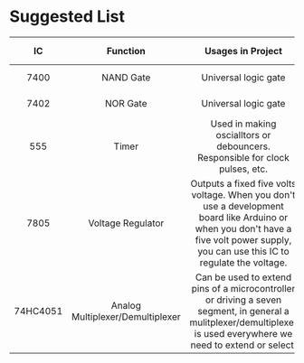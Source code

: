 # Suggested List 

| IC   | Function        |Usages in Project| Suggested Qty | Datasheet |
|:----:|:---------------:|:---------------:|:-------------:|:---------:|
| 7400 | NAND Gate       | Universal logic gate| More than 5 | [link](http://www.ti.com/lit/ds/symlink/sn7400.pdf)|
|7402  | NOR Gate        | Universal logic gate| More than 5 | [link](http://web.mit.edu/6.131/www/document/7402.pdf) |
| 555  | Timer           | Used in making oscialltors or debouncers. Responsible for clock pulses, etc. | More than 5 | [link](http://www.ti.com/lit/ds/symlink/lm555.pdf)|
| 7805 | Voltage Regulator | Outputs a fixed five volts voltage. When you don't use a development board like Arduino or when you don't have a five volt power supply, you can use this IC to regulate the voltage. | 2 or 3 | [link](https://www.sparkfun.com/datasheets/Components/LM7805.pdf)|
|74HC4051 | Analog Multiplexer/Demultiplexer | Can be used to extend pins of a microcontroller or driving a seven segment, in general a mulitplexer/demultiplexer is used everywhere we need to extend or select. | 5 | [link](http://assets.nexperia.com/documents/data-sheet/74HC_HCT4051.pdf)|
